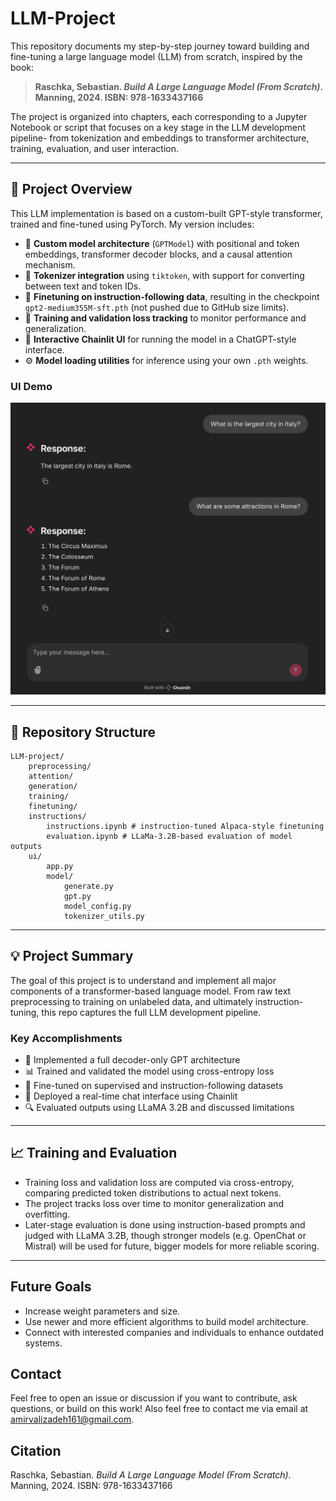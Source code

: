 # LLM-Project

This repository documents my step-by-step journey toward building and fine-tuning a large language model (LLM) from scratch, inspired by the book:

> **Raschka, Sebastian. _Build A Large Language Model (From Scratch)_. Manning, 2024. ISBN: 978-1633437166**

The project is organized into chapters, each corresponding to a Jupyter Notebook or script that focuses on a key stage in the LLM development pipeline- from tokenization and embeddings to transformer architecture, training, evaluation, and user interaction.

---

## 🔧 Project Overview

This LLM implementation is based on a custom-built GPT-style transformer, trained and fine-tuned using PyTorch. My version includes:

- 🧱 **Custom model architecture** (`GPTModel`) with positional and token embeddings, transformer decoder blocks, and a causal attention mechanism.
- 📜 **Tokenizer integration** using `tiktoken`, with support for converting between text and token IDs.
- 🧠 **Finetuning on instruction-following data**, resulting in the checkpoint `gpt2-medium355M-sft.pth` (not pushed due to GitHub size limits).
- 🧪 **Training and validation loss tracking** to monitor performance and generalization.
- 💬 **Interactive Chainlit UI** for running the model in a ChatGPT-style interface.
- ⚙️ **Model loading utilities** for inference using your own `.pth` weights.

### UI Demo

![demo](llm-ui.png)

---

## 📁 Repository Structure

	LLM-project/
 		preprocessing/
   		attention/
     	generation/
       	training/
	 	finetuning/
   		instructions/
     		instructions.ipynb # instruction-tuned Alpaca-style finetuning
			evaluation.ipynb # LLaMa-3.2B-based evaluation of model outputs
   		ui/
     		app.py
			model/
   				generate.py
       			gpt.py
	   			model_config.py
       			tokenizer_utils.py
	   			
---

## 💡 Project Summary

The goal of this project is to understand and implement all major components of a transformer-based language model. From raw text preprocessing to training on unlabeled data, and ultimately instruction-tuning, this repo captures the full LLM development pipeline.

### Key Accomplishments

- 🧱 Implemented a full decoder-only GPT architecture
- 📊 Trained and validated the model using cross-entropy loss
- 📎 Fine-tuned on supervised and instruction-following datasets
- 💬 Deployed a real-time chat interface using Chainlit
- 🔍 Evaluated outputs using LLaMA 3.2B and discussed limitations

---

## 📈 Training and Evaluation

* Training loss and validation loss are computed via cross-entropy, comparing predicted token distributions to actual next tokens.
* The project tracks loss over time to monitor generalization and overfitting.
* Later-stage evaluation is done using instruction-based prompts and judged with LLaMA 3.2B, though stronger models (e.g. OpenChat or Mistral) will be used for future, bigger models for more reliable scoring.

---

## Future Goals
* Increase weight parameters and size.
* Use newer and more efficient algorithms to build model architecture.
* Connect with interested companies and individuals to enhance outdated systems.

## Contact

Feel free to open an issue or discussion if you want to contribute, ask questions, or build on this work! Also feel free to contact me via email at amirvalizadeh161@gmail.com.

## Citation

Raschka, Sebastian. *Build A Large Language Model (From Scratch)*. Manning, 2024.
ISBN: 978-1633437166
